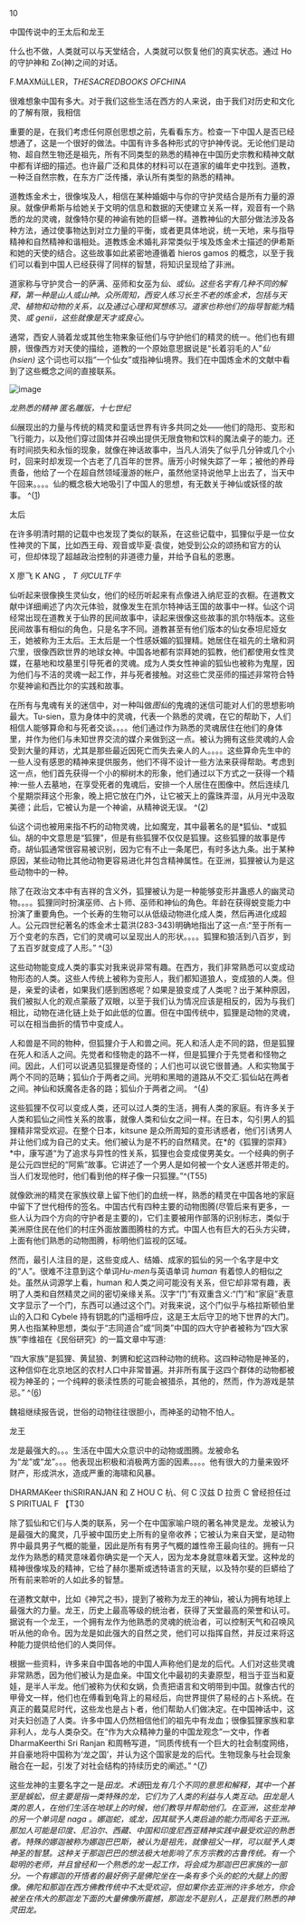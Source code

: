 

10

中国传说中的王太后和龙王

什么也不做，人类就可以与天堂结合，人类就可以恢复他们的真实状态。通过 Ho 的守护神和 Zo(神)之间的对话。

F.MAXMüLLER，*THESACREDBOOKS OFCHINA*

很难想象中国有多大。对于我们这些生活在西方的人来说，由于我们对历史和文化的了解有限，我相信

重要的是，在我们考虑任何原创思想之前，先看看东方。检查一下中国人是否已经想通了，这是一个很好的做法。中国有许多各种形式的守护神传说。无论他们是动物、超自然生物还是祖先，所有不同类型的熟悉的精神在中国历史宗教和精神文献中都有详细的描述。也许最广泛和具体的材料可以在道家的编年史中找到。道教，一种泛自然宗教，在东方广泛传播，承认所有类型的熟悉的精神。

道教炼金术士，很像埃及人，相信在某种婚姻中与你的守护灵结合是所有力量的源泉。就像伊希斯与给她关于文明的信息和数据的天使建立关系一样，观音有一个熟悉的龙的灵魂，就像特尔斐的神谕有她的巨蟒一样。道教神仙的大部分做法涉及各种方法，通过使事物达到对立力量的平衡，或者更具体地说，统一天地，来与指导精神和自然精神和谐相处。道教炼金术婚礼非常类似于埃及炼金术士描述的伊希斯和她的天使的结合。这些故事如此紧密地遵循着 hieros gamos 的概念，以至于我们可以看到中国人已经获得了同样的智慧，将知识呈现给了非洲。

道家称与守护灵合一的萨满、巫师和女巫为*仙、*或*仙。这些名字有几种不同的解释，第一种是山人或山神。众所周知，西安人练习长生不老的炼金术，包括与天灵、植物和动物的关系，以及通过心理和冥想练习。道家也称他们的指导智能为*精灵、*或 genii，这些就像是天才或良心。*

通常，西安人骑着龙或其他生物来象征他们与守护他们的精灵的统一。他们也有翅膀，很像西方对天使的描绘，道教的一个原始意思据说是“长着羽毛的人”*仙(hsien)* 这个词也可以指“一个仙女”或指神仙境界。我们在中国炼金术的文献中看到了这些概念之间的直接联系。

![image](images/9781620558478_023.jpg)

*龙熟悉的精神
匿名雕版，十七世纪*

*仙*展现出的力量与传统的精灵和童话世界有许多共同之处——他们的隐形、变形和飞行能力，以及他们穿过固体并召唤出提供无限食物和饮料的魔法桌子的能力。还有时间损失和永恒的现象，就像在神话故事中，当凡人消失了似乎几分钟或几个小时，回来时却发现一个古老了几百年的世界。唐芳小时候失踪了一年；被他的养母责备，他给了一个在超自然领域漫游的帐户，虽然他坚持说他早上出去了，当天中午回来。。。。仙的概念极大地吸引了中国人的思想，有无数关于神仙或妖怪的故事。 ^([1](9781620558478_nts.xhtml#nt57))

太后

在许多明清时期的记载中也发现了类似的联系，在这些记载中，狐狸似乎是一位女性神灵的下属，比如西王母、观音或毕夏·袁俊，她受到公众的颂扬和官方的认可，但却体现了超越政治控制的非道德力量，并给予自私的恩惠。

X 廖飞 K ANG ， *T 何CULTF牛*

仙听起来很像换生灵仙女，他们的经历听起来有点像进入纳尼亚的衣橱。在道教文献中详细阐述了内次元体验，就像发生在凯尔特神话王国的故事中一样。仙这个词经常出现在道教关于仙界的民间故事中，读起来很像这些故事的凯尔特版本。这些民间故事有相似的角色，只是名字不同。道教甚至有他们版本的仙女泰坦尼娅女王，她被称为王太后。王太后是一个性感妖媚的狐狸精。她居住在祖先的土墩和洞穴里，很像西欧世界的地球女神。中国各地都有崇拜她的狐教，他们都使用女性灵媒，在墓地和坟墓里引导死者的灵魂。成为人类女性神谕的狐仙也被称为鬼屋，因为他们与不洁的灵魂一起工作，并与死者接触。对这些亡灵巫师的描述非常符合特尔斐神谕和西比尔的实践和故事。

在所有与鬼魂有关的迷信中，对一种叫做*图仙*的鬼魂的迷信可能对人们的思想影响最大。Tu-sien，意为身体中的灵魂，代表一个熟悉的灵魂，在它的帮助下，人们相信人能够算命和与死者交谈。。。。他们通过作为熟悉的灵魂居住在他们的身体里，并作为他们与未知世界交流的媒介来做到这一点。被认为拥有这些灵魂的人会受到大量的拜访，尤其是那些最近因死亡而失去亲人的人。。。。这些算命先生中的一些人没有感恩的精神来提供服务，他们不得不设计一些方法来获得帮助。考虑到这一点，他们首先获得一个小的柳树木的形象，他们通过以下方式之一获得一个精神:一些人去墓地，在享受死者的鬼魂后，安排一个人居住在图像中。然后连续几个星期崇拜这个形象，晚上把它放在门外，让它被天上的露珠弄湿，从月光中汲取美德；此后，它被认为是一个神谕，从精神说无误。 ^([2](9781620558478_nts.xhtml#nt58))

仙这个词也被用来指不朽的动物灵魂，比如魔宠，其中最著名的是*狐仙、*或狐仙。胡的中文意思是“狐狸”，但是有些狐狸不仅仅是狐狸。这些狐狸的故事是传奇。胡仙狐通常很容易被识别，因为它有不止一条尾巴，有时多达九条。出于某种原因，某些动物比其他动物更容易进化并包含精神属性。在亚洲，狐狸被认为是这些动物中的一种。

除了在政治文本中有吉祥的含义外，狐狸被认为是一种能够变形并蛊惑人的幽灵动物。。。。狐狸同时扮演巫师、占卜师、巫师和神仙的角色。年龄在获得蜕变能力中扮演了重要角色。一个长寿的生物可以从低级动物进化成人类，然后再进化成超人。公元四世纪著名的炼金术士葛洪(283-343)明确地指出了这一点:“至于所有一万个变老的东西，它们的灵魂可以呈现出人的形状。。。。狐狸和狼活到八百岁，到了五百岁就变成了人形。” ^([3](9781620558478_nts.xhtml#nt59))

这些动物能变成人类的事实对我来说非常有趣。在西方，我们非常熟悉可以变成动物形态的人类。这些人传统上被称为变形人，我们都知道狼人，变成狼的人类。但是，亲爱的读者，如果我们感到困惑呢？如果是狼变成了人类呢？出于某种原因，我们被拟人化的观点蒙蔽了双眼，以至于我们认为情况应该是相反的，因为与我们相比，动物在进化链上处于如此低的位置。但在中国传统中，狐狸是动物的灵魂，可以在相当曲折的情节中变成人。

人和兽是不同的物种，但狐狸介于人和兽之间。死人和活人走不同的路，但是狐狸在死人和活人之间。先觉者和怪物走的路不一样，但是狐狸介于先觉者和怪物之间。因此，人们可以说遇见狐狸是奇怪的；人们也可以说它很普通。人和实物属于两个不同的范畴；狐仙介于两者之间。光明和黑暗的道路从不交汇:狐仙站在两者之间。神仙和妖魔各走各的路；狐仙介于两者之间。 ^([4](9781620558478_nts.xhtml#nt60))

这些狐狸不仅可以变成人类，还可以过人类的生活，拥有人类的家庭。有许多关于人类和狐仙之间性关系的故事，就像人类和仙女之间一样。在日本，勾引男人的狐狸精非常受欢迎。在整个日本，kitsune 是众所周知的变形诱惑者，他们引诱男人并让他们成为自己的丈夫。他们被认为是不朽的自然精灵。在*的《狐狸的崇拜》*中，康写道“为了追求与异性的性关系，狐狸也会变成俊男美女。一个经典的例子是公元四世纪的“阿紫”故事。它讲述了一个男人是如何被一个女人迷惑并带走的。当人们发现他时，他们看到他的样子像一只狐狸。”^(T55)

就像欧洲的精灵在家族纹章上留下他们的血统一样，熟悉的精灵在中国各地的家庭中留下了世代相传的签名。中国古代有四种主要的动物图腾(尽管后来有更多，一些人认为四个方向的守护者是主要的)，它们主要被用作部落的识别标志，类似于美洲原住民在他们的村庄外面放置图腾柱的方式。中国人也有巨大的石头方尖碑，上面有他们熟悉的动物图腾，标明他们监视的区域。

然而，最引人注目的是，这些变成人、结婚、成家的狐仙的另一个名字是中文的“人”。很难不注意到这个单词*Hu-men*与英语单词 *human* 有着惊人的相似之处。虽然从词源学上看，human 和人类之间可能没有关系，但它却非常有趣，表明了人类和自然精灵之间的密切亲缘关系。汉字“门”有双重含义:“门”和“家庭”表意文字显示了一个门，东西可以通过这个门。对我来说，这个门似乎与格拉斯顿伯里山的入口和 Cybele 持有钥匙的门遥相呼应，这是王太后守卫的地下世界的大门。男人也指某种思想，类似于“志同道合”或“同类”中国的四大守护者被称为“四大家族”李维祖在《民俗研究》的一篇文章中写道:

“四大家族”是狐狸、黄鼠狼、刺猬和蛇这四种动物的统称。这四种动物是神圣的，这种信仰在北京地区的农村人口中非常普遍。并非所有属于这四个群体的动物都被视为神圣的；一个纯粹的亵渎性质的可能会被猎杀，其他的，然而，作为游戏是禁忌。” ^([6](9781620558478_nts.xhtml#nt62))

魏祖继续报告说，世俗的动物往往很胆小，而神圣的动物不怕人。

龙王

龙是最强大的。。。生活在中国大众意识中的动物或图腾。龙被命名为“龙”或“龙”。。。他表现出积极和消极两方面的因素。。。。他有很大的力量来毁坏财产，形成洪水，造成严重的海啸和风暴。

DHARMAKeer thiSRIRANJAN 和 Z HOU C 杭、何 C 汉兹 D 拉贡 C 曾经担任过 S PIRITUAL F 【T30

除了狐仙和它们与人类的联系，另一个在中国家喻户晓的著名神灵是龙。龙被认为是最强大的魔灵，几乎被中国历史上所有的皇帝收养；它被认为来自天堂，是动物界中最具男子气概的能量，因此是所有有男子气概的雄性帝王最向往的。拥有一只龙作为熟悉的精灵意味着你确实是一个天人，因为龙本身就意味着天堂。这种龙的精神很像埃及的精神，它给了赫尔墨斯或透特语言的天赋，以及特尔斐的巨蟒给了所有前来聆听的人如此多的智慧。

在道教文献中，比如《神咒之书》，提到了被称为龙王的神仙，被认为拥有地球上最强大的力量。龙王，历史上最高等级的统治者，获得了天堂最高的荣誉和认可。据说有一个龙王，一个拥有龙作为他熟悉的灵魂的统治者，可以控制天气和召唤风听从他的命令。因为龙是如此强大的自然之灵，他们可以指挥自然，并反过来将这种能力提供给他们的人类同伴。

根据一些资料，许多来自中国各地的中国人声称他们是龙的后代。人们对这些灵魂非常熟悉，因为他们被认为是血亲。中国文化中最初的夫妻原型，相当于亚当和夏娃，是半人半龙。他们被称为伏和女娲，负责把语言和文明带到中国。就像古代的甲骨文一样，他们也在傅看到龟背上的易经后，向世界提供了易经的占卜系统。在真正的戴莫尼时代，这些龙也是占卜者，他们帮助人们做决定。在中国神话中，这对夫妇创造了人类。许多中国人仍然相信他们的祖先中有龙血；很像狐狸家族和拿非利人，龙与人类杂交。在“作为大众精神力量的中国龙观念”一文中，作者 DharmaKeerthi Sri Ranjan 和周畅写道，“同质传统有一个巨大的社会制度网络，并自豪地将中国称为‘龙之国’，并认为这个国家是龙的后代。生物现象与社会现象融合在一起，引发了对社会结构的持续历史的阐述。” ^([7](9781620558478_nts.xhtml#nt63))

这些龙神的主要名字之一是*田龙。术语*田龙*有几个不同的意思和解释，其中一个甚至是蜈蚣，但主要是指一类特殊的龙，它们为了人类的利益与人类互动。田龙是人类的恩人，在他们生活在地球上的时候，他们教导并帮助他们。在亚洲，这些龙神的另一个单词是 *naga* 。娜迦蛇，或龙，因其赋予人类启迪的能力而闻名于亚洲。那加人可能是印度、尼泊尔、西藏、中国和印度尼西亚精神实践中最受欢迎的熟悉者。特殊的娜迦被称为娜迦巴巴斯，被认为是祖先，就像祖父一样，可以赋予人类神圣的智慧。这种关于那迦巴巴的想法极大地影响了东方宗教的古鲁传统。有一个聪明的老师，并且曾经和一个熟悉的龙一起工作，将会成为那迦巴巴家族的一部分。一个有娜迦的开悟者的最好例子是佛陀坐在一条有多个头的蛇的大腿上的图像。佛陀和那迦在西方佛教传统中不太受欢迎，但如果你去亚洲的许多地方，你会被坐在伟大的那迦龙下面的大量佛像所震撼，那迦龙不是别人，正是我们熟悉的神灵田龙。*